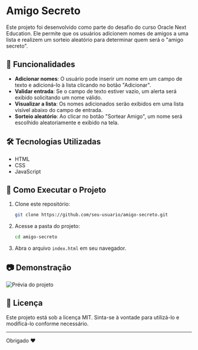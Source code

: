 # Amigo Secreto

Este projeto foi desenvolvido como parte do desafio do curso Oracle Next Education. Ele permite que os usuários adicionem nomes de amigos a uma lista e realizem um sorteio aleatório para determinar quem será o "amigo secreto".

## 📌 Funcionalidades

- **Adicionar nomes**: O usuário pode inserir um nome em um campo de texto e adicioná-lo à lista clicando no botão "Adicionar".
- **Validar entrada**: Se o campo de texto estiver vazio, um alerta será exibido solicitando um nome válido.
- **Visualizar a lista**: Os nomes adicionados serão exibidos em uma lista visível abaixo do campo de entrada.
- **Sorteio aleatório**: Ao clicar no botão "Sortear Amigo", um nome será escolhido aleatoriamente e exibido na tela.

## 🛠️ Tecnologias Utilizadas

- HTML
- CSS
- JavaScript

## 🚀 Como Executar o Projeto

1. Clone este repositório:
   ```sh
   git clone https://github.com/seu-usuario/amigo-secreto.git
   ```
2. Acesse a pasta do projeto:
   ```sh
   cd amigo-secreto
   ```
3. Abra o arquivo `index.html` em seu navegador.

## 📷 Demonstração

![Prévia do projeto](link_da_imagem)

## 📄 Licença

Este projeto está sob a licença MIT. Sinta-se à vontade para utilizá-lo e modificá-lo conforme necessário.

---
Obrigado ❤️

